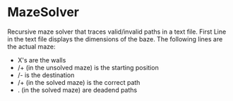 # MazeSolver
Recursive maze solver that traces valid/invalid paths in a text file.
First Line in the text file displays the dimensions of the baze.
The following lines are the actual maze:
  - X's are the walls
  - /+ (in the unsolved maze) is the starting position
  - /- is the destination
  - /+ (in the solved maze) is the correct path
  - . (in the solved maze) are deadend paths
